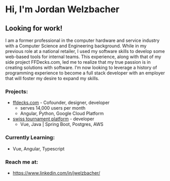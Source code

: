 # Hi, I'm Jordan Welzbacher

## Looking for work!

I am a former professional in the computer hardware and service industry with a Computer Science and Engineering background. While in my previous role at a national retailer, I used my software skills to develop some web-based tools for internal teams. This experience, along with that of my side project FFDecks.com, led me to realize that my true passion is in creating solutions with software. I’m now looking to leverage a history of programming experience to become a full stack developer with an employer that will foster my desire to expand my skills.

### Projects:
 - [ffdecks.com](https://ffdecks.com/) - Cofounder, designer, developer
   - serves 14,000 users per month
   - Angular, Python, Google Cloud Platform
 - [swiss tournament platform](https://github.com/jordanwelzbacher/swisstournament) - developer
   - Vue, Java | Spring Boot, Postgres, AWS
   
### Currently Learning:
 - Vue, Angular, Typescript
 
### Reach me at:
 - https://www.linkedin.com/in/jwelzbacher/
   

<!---
jordanwelzbacher/jordanwelzbacher is a ✨ special ✨ repository because its `README.md` (this file) appears on your GitHub profile.
You can click the Preview link to take a look at your changes.
--->
